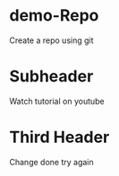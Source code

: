 # demo-Repo

Create a repo using git

# Subheader

Watch tutorial on youtube

# Third Header

Change done try again